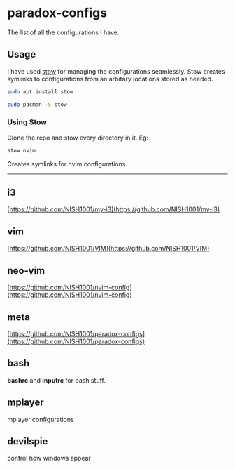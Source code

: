 # paradox-configs
The list of all the configurations I have.

## Usage
I have used [stow](https://www.gnu.org/software/stow/manual/stow.html) for managing the configurations seamlessly.
Stow creates symlinks to configurations from an arbitary locations stored as needed.
```bash
sudo apt install stow
```

```bash
sudo pacman -S stow
```

### Using Stow
Clone the repo and stow every directory in it. Eg:  
```bash
stow nvim
```
Creates symlinks for nvim configurations.

---

## i3
[https://github.com/NISH1001/my-i3](https://github.com/NISH1001/my-i3)

## vim
[https://github.com/NISH1001/VIM](https://github.com/NISH1001/VIM)

## neo-vim
[https://github.com/NISH1001/nvim-config](https://github.com/NISH1001/nvim-config)

## meta
[https://github.com/NISH1001/paradox-configs](https://github.com/NISH1001/paradox-configs)

## bash
**bashrc** and **inputrc** for bash stuff.

## mplayer
mplayer configurations

## devilspie
control how windows appear
